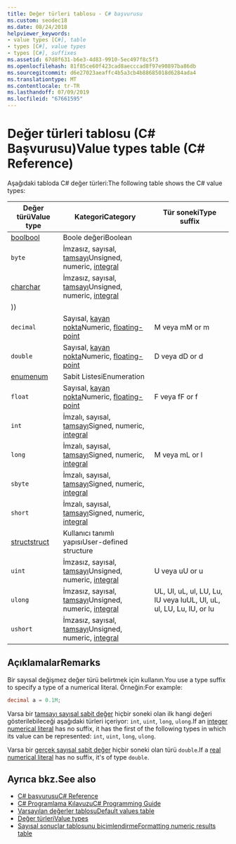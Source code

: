 ```yaml
---
title: Değer türleri tablosu - C# başvurusu
ms.custom: seodec18
ms.date: 08/24/2018
helpviewer_keywords:
- value types [C#], table
- types [C#], value types
- types [C#], suffixes
ms.assetid: 67d8f631-b6e3-4d83-9910-5ec497f8c5f3
ms.openlocfilehash: 81f85ce60f423cad8aecccad8f97e90897ba86db
ms.sourcegitcommit: d6e27023aeaffc4b5a3cb4b88685018d6284ada4
ms.translationtype: MT
ms.contentlocale: tr-TR
ms.lasthandoff: 07/09/2019
ms.locfileid: "67661595"
---
```

# <a name="value-types-table-c-reference"></a><span data-ttu-id="cc09d-102">Değer türleri tablosu (C# Başvurusu)</span><span class="sxs-lookup"><span data-stu-id="cc09d-102">Value types table (C# Reference)</span></span>

<span data-ttu-id="cc09d-103">Aşağıdaki tabloda C# değer türleri:</span><span class="sxs-lookup"><span data-stu-id="cc09d-103">The following table shows the C# value types:</span></span>

|<span data-ttu-id="cc09d-104">Değer türü</span><span class="sxs-lookup"><span data-stu-id="cc09d-104">Value type</span></span>|<span data-ttu-id="cc09d-105">Kategori</span><span class="sxs-lookup"><span data-stu-id="cc09d-105">Category</span></span>|<span data-ttu-id="cc09d-106">Tür soneki</span><span class="sxs-lookup"><span data-stu-id="cc09d-106">Type suffix</span></span>|
|----------------|--------------|-----------------|
|[<span data-ttu-id="cc09d-107">bool</span><span class="sxs-lookup"><span data-stu-id="cc09d-107">bool</span></span>](bool.md)|<span data-ttu-id="cc09d-108">Boole değeri</span><span class="sxs-lookup"><span data-stu-id="cc09d-108">Boolean</span></span>||
|`byte`|<span data-ttu-id="cc09d-109">İmzasız, sayısal, [tamsayı](../builtin-types/integral-numeric-types.md)</span><span class="sxs-lookup"><span data-stu-id="cc09d-109">Unsigned, numeric, [integral](../builtin-types/integral-numeric-types.md)</span></span>||
|[<span data-ttu-id="cc09d-110">char</span><span class="sxs-lookup"><span data-stu-id="cc09d-110">char</span></span>](char.md)|<span data-ttu-id="cc09d-111">İmzasız, sayısal, [tamsayı](../builtin-types/integral-numeric-types.md)</span><span class="sxs-lookup"><span data-stu-id="cc09d-111">Unsigned, numeric, [integral](../builtin-types/integral-numeric-types.md)</span></span>
<span data-ttu-id="cc09d-112">)</span><span class="sxs-lookup"><span data-stu-id="cc09d-112">)</span></span>||
|`decimal`|<span data-ttu-id="cc09d-113">Sayısal, [kayan nokta](../builtin-types/floating-point-numeric-types.md)</span><span class="sxs-lookup"><span data-stu-id="cc09d-113">Numeric, [floating-point](../builtin-types/floating-point-numeric-types.md)</span></span>|<span data-ttu-id="cc09d-114">M veya m</span><span class="sxs-lookup"><span data-stu-id="cc09d-114">M or m</span></span>|
|`double`|<span data-ttu-id="cc09d-115">Sayısal, [kayan nokta](../builtin-types/floating-point-numeric-types.md)</span><span class="sxs-lookup"><span data-stu-id="cc09d-115">Numeric, [floating-point](../builtin-types/floating-point-numeric-types.md)</span></span>|<span data-ttu-id="cc09d-116">D veya d</span><span class="sxs-lookup"><span data-stu-id="cc09d-116">D or d</span></span>|
|[<span data-ttu-id="cc09d-117">enum</span><span class="sxs-lookup"><span data-stu-id="cc09d-117">enum</span></span>](enum.md)|<span data-ttu-id="cc09d-118">Sabit Listesi</span><span class="sxs-lookup"><span data-stu-id="cc09d-118">Enumeration</span></span>||
|`float`|<span data-ttu-id="cc09d-119">Sayısal, [kayan nokta](../builtin-types/floating-point-numeric-types.md)</span><span class="sxs-lookup"><span data-stu-id="cc09d-119">Numeric, [floating-point](../builtin-types/floating-point-numeric-types.md)</span></span>|<span data-ttu-id="cc09d-120">F veya f</span><span class="sxs-lookup"><span data-stu-id="cc09d-120">F or f</span></span>|
|`int`|<span data-ttu-id="cc09d-121">İmzalı, sayısal, [tamsayı](../builtin-types/integral-numeric-types.md)</span><span class="sxs-lookup"><span data-stu-id="cc09d-121">Signed, numeric, [integral](../builtin-types/integral-numeric-types.md)</span></span>||
|`long`|<span data-ttu-id="cc09d-122">İmzalı, sayısal, [tamsayı](../builtin-types/integral-numeric-types.md)</span><span class="sxs-lookup"><span data-stu-id="cc09d-122">Signed, numeric, [integral](../builtin-types/integral-numeric-types.md)</span></span>|<span data-ttu-id="cc09d-123">M veya m</span><span class="sxs-lookup"><span data-stu-id="cc09d-123">L or l</span></span>|
|`sbyte`|<span data-ttu-id="cc09d-124">İmzalı, sayısal, [tamsayı](../builtin-types/integral-numeric-types.md)</span><span class="sxs-lookup"><span data-stu-id="cc09d-124">Signed, numeric, [integral](../builtin-types/integral-numeric-types.md)</span></span>||
|`short`|<span data-ttu-id="cc09d-125">İmzalı, sayısal, [tamsayı](../builtin-types/integral-numeric-types.md)</span><span class="sxs-lookup"><span data-stu-id="cc09d-125">Signed, numeric, [integral](../builtin-types/integral-numeric-types.md)</span></span>||
|[<span data-ttu-id="cc09d-126">struct</span><span class="sxs-lookup"><span data-stu-id="cc09d-126">struct</span></span>](struct.md)|<span data-ttu-id="cc09d-127">Kullanıcı tanımlı yapısı</span><span class="sxs-lookup"><span data-stu-id="cc09d-127">User-defined structure</span></span>||
|`uint`|<span data-ttu-id="cc09d-128">İmzasız, sayısal, [tamsayı](../builtin-types/integral-numeric-types.md)</span><span class="sxs-lookup"><span data-stu-id="cc09d-128">Unsigned, numeric, [integral](../builtin-types/integral-numeric-types.md)</span></span>|<span data-ttu-id="cc09d-129">U veya u</span><span class="sxs-lookup"><span data-stu-id="cc09d-129">U or u</span></span>|
|`ulong`|<span data-ttu-id="cc09d-130">İmzasız, sayısal, [tamsayı](../builtin-types/integral-numeric-types.md)</span><span class="sxs-lookup"><span data-stu-id="cc09d-130">Unsigned, numeric, [integral](../builtin-types/integral-numeric-types.md)</span></span>|<span data-ttu-id="cc09d-131">UL, Ul, uL, ul, LU, Lu, lU veya lu</span><span class="sxs-lookup"><span data-stu-id="cc09d-131">UL, Ul, uL, ul, LU, Lu, lU, or lu</span></span>|
|`ushort`|<span data-ttu-id="cc09d-132">İmzasız, sayısal, [tamsayı](../builtin-types/integral-numeric-types.md)</span><span class="sxs-lookup"><span data-stu-id="cc09d-132">Unsigned, numeric, [integral](../builtin-types/integral-numeric-types.md)</span></span>||

## <a name="remarks"></a><span data-ttu-id="cc09d-133">Açıklamalar</span><span class="sxs-lookup"><span data-stu-id="cc09d-133">Remarks</span></span>

<span data-ttu-id="cc09d-134">Bir sayısal değişmez değer türü belirtmek için kullanın.</span><span class="sxs-lookup"><span data-stu-id="cc09d-134">You use a type suffix to specify a type of a numerical literal.</span></span> <span data-ttu-id="cc09d-135">Örneğin:</span><span class="sxs-lookup"><span data-stu-id="cc09d-135">For example:</span></span>

```csharp
decimal a = 0.1M;
```

<span data-ttu-id="cc09d-136">Varsa bir [tamsayı sayısal sabit değer](~/_csharplang/spec/lexical-structure.md#integer-literals) hiçbir soneki olan ilk hangi değeri gösterilebileceği aşağıdaki türleri içeriyor: `int`, `uint`, `long`, `ulong`.</span><span class="sxs-lookup"><span data-stu-id="cc09d-136">If an [integer numerical literal](~/_csharplang/spec/lexical-structure.md#integer-literals) has no suffix, it has the first of the following types in which its value can be represented: `int`, `uint`, `long`, `ulong`.</span></span>

<span data-ttu-id="cc09d-137">Varsa bir [gerçek sayısal sabit değer](~/_csharplang/spec/lexical-structure.md#real-literals) hiçbir soneki olan türü `double`.</span><span class="sxs-lookup"><span data-stu-id="cc09d-137">If a [real numerical literal](~/_csharplang/spec/lexical-structure.md#real-literals) has no suffix, it's of type `double`.</span></span>

## <a name="see-also"></a><span data-ttu-id="cc09d-138">Ayrıca bkz.</span><span class="sxs-lookup"><span data-stu-id="cc09d-138">See also</span></span>

- [<span data-ttu-id="cc09d-139">C# başvurusu</span><span class="sxs-lookup"><span data-stu-id="cc09d-139">C# Reference</span></span>](../index.md)
- [<span data-ttu-id="cc09d-140">C# Programlama Kılavuzu</span><span class="sxs-lookup"><span data-stu-id="cc09d-140">C# Programming Guide</span></span>](../../programming-guide/index.md)
- [<span data-ttu-id="cc09d-141">Varsayılan değerler tablosu</span><span class="sxs-lookup"><span data-stu-id="cc09d-141">Default values table</span></span>](default-values-table.md)
- [<span data-ttu-id="cc09d-142">Değer türleri</span><span class="sxs-lookup"><span data-stu-id="cc09d-142">Value types</span></span>](value-types.md)
- [<span data-ttu-id="cc09d-143">Sayısal sonuçlar tablosunu biçimlendirme</span><span class="sxs-lookup"><span data-stu-id="cc09d-143">Formatting numeric results table</span></span>](formatting-numeric-results-table.md)
